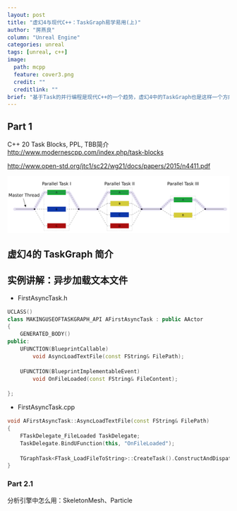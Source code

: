 ```yaml
---
layout: post
title: "虚幻4与现代C++：TaskGraph易学易用(上)"
author: "房燕良"
column: "Unreal Engine"
categories: unreal
tags: [unreal, c++]
image:
  path: mcpp
  feature: cover3.png
  credit: ""
  creditlink: ""
brief: "基于Task的并行编程是现代C++的一个趋势，虚幻4中的TaskGraph也是这样一个方向。这个博客分享一下 TaskGraph 的基本用法。"
---
```


## Part 1
C++ 20 Task Blocks, PPL, TBB简介
http://www.modernescpp.com/index.php/task-blocks

http://www.open-std.org/jtc1/sc22/wg21/docs/papers/2015/n4411.pdf

![task-blocks](/assets/img/mcpp/fork_join.png)

## 虚幻4的 TaskGraph 简介

## 实例讲解：异步加载文本文件

- FirstAsyncTask.h
``` cpp
UCLASS()
class MAKINGUSEOFTASKGRAPH_API AFirstAsyncTask : public AActor
{
	GENERATED_BODY()
public:
	UFUNCTION(BlueprintCallable)
		void AsyncLoadTextFile(const FString& FilePath);

	UFUNCTION(BlueprintImplementableEvent)
		void OnFileLoaded(const FString& FileContent);

};
```

- FirstAsyncTask.cpp
``` cpp
void AFirstAsyncTask::AsyncLoadTextFile(const FString& FilePath)
{
	FTaskDelegate_FileLoaded TaskDelegate;
	TaskDelegate.BindUFunction(this, "OnFileLoaded");

	TGraphTask<FTask_LoadFileToString>::CreateTask().ConstructAndDispatchWhenReady(FilePath, TaskDelegate);
}
```


### Part 2.1
分析引擎中怎么用：SkeletonMesh、Particle

